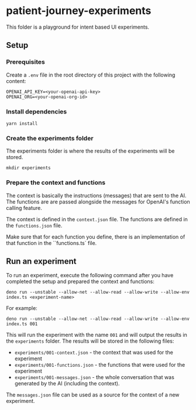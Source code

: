 # patient-journey-experiments

This folder is a playground for intent based UI experiments.

## Setup

### Prerequisites

Create a `.env` file in the root directory of this project with the following content:

```
OPENAI_API_KEY=<your-openai-api-key>
OPENAI_ORG=<your-openai-org-id>
```

### Install dependencies

```
yarn install
```

### Create the experiments folder

The experiments folder is where the results of the experiments will be stored.

```
mkdir experiments
```

### Prepare the context and functions

The context is basically the instructions (messages) that are sent to the AI. The functions are are passed alongside the messages for OpenAI's function calling feature.

The context is defined in the `context.json` file. The functions are defined in the `functions.json` file.

Make sure that for each function you define, there is an implementation of that function in the ``functions.ts` file.

## Run an experiment

To run an experiment, execute the following command after you have completed the setup and prepared the context and functions:

```
deno run --unstable --allow-net --allow-read --allow-write --allow-env index.ts <experiment-name>
```

For example:

```
deno run --unstable --allow-net --allow-read --allow-write --allow-env index.ts 001
```

This will run the experiment with the name `001` and will output the results in the `experiments` folder. The results will be stored in the following files:

- `experiments/001-context.json` - the context that was used for the experiment
- `experiments/001-functions.json` - the functions that were used for the experiment
- `experiments/001-messages.json` - the whole conversation that was generated by the AI (including the context).

The `messages.json` file can be used as a source for the context of a new experiment.

